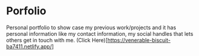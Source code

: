 # Porfolio

Personal portfolio to show case my previous work/projects and it has personal information like my contact information, my social handles that lets others get in touch with me.
(Click Here)[https://venerable-biscuit-ba7411.netlify.app/]
